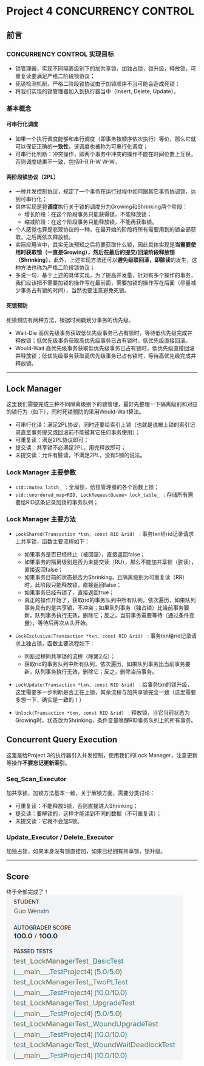 # Project 4 CONCURRENCY CONTROL
## 前言
### CONCURRENCY CONTROL 实现目标
* 锁管理器，实现不同隔离级别下的加共享锁，加独占锁，锁升级，释放锁，可重复读要满足严格二阶段锁协议；
* 死锁检测机制，严格二阶段锁协议由于加锁顺序不当可能会造成死锁；
* 将我们实现的锁管理器加入到执行器当中（Insert, Delete, Update）。

### 基本概念
#### 可串行化调度
* 如果一个执行调度能够和串行调度（即事务按顺序依次执行）等价，那么它就可以保证正确的**一致性**，该调度也被称为可串行化调度；
* 可串行化判断：冲突操作，即两个事务中冲突的操作不能在时间位置上互换，否则调度结果不一致，包括R-R R-W W-W。

#### 两阶段锁协议（2PL）
* 一种并发控制协议，规定了一个事务在运行过程中如何跟其它事务协调锁，达到可串行化；
* 具体实现是将**调度**执行关于锁的调度分为Growing和Shrinking两个阶段：
	* 增长阶段：在这个阶段事务只能获得锁，不能释放锁；
	* 缩减阶段：在这个阶段事务只能释放锁，不能再获取锁。
* 个人感觉也算是悲观协议的一种，在最开始的阶段将所有需要用到的锁全部获取，之后再依次释放锁。
* 实际应用当中，其实无法预知之后将要获取什么锁，因此具体实现是**当需要使用时获取锁（一直是Growing），然后在最后的提交/回滚阶段释放锁（Shrinking）**，此外，上述实现方法还可以**避免级联回滚，即脏读**的发生，这种方法也称为严格二阶段锁协议；
* 多说一句，基于上述的具体实现，为了提高并发量，针对有多个操作的事务，我们应该把不需要加锁的操作写在最前面，需要加锁的操作写在后面（尽量减少事务占有锁的时间），当然也要注意避免死锁。

#### 死锁预防
死锁预防有两种方法，根据时间戳划分事务的优先级，
* Wait-Die 高优先级事务获取低优先级事务已占有锁时，等待低优先级完成并释放锁；低优先级事务获取高优先级事务已占有锁时，低优先级直接回滚。
* Would-Wait 高优先级事务获取低优先级事务已占有锁时，低优先级直接回滚并释放锁；低优先级事务获取高优先级事务已占有锁时，等待高优先级完成并释放锁。

---
## Lock Manager
这里我们需要完成三种不同隔离级别下的锁管理，最好先整理一下隔离级别和对应的锁行为（如下），同时死锁预防的采用Would-Wait算法。
* 可串行化读：满足2PL协议，同时还要给索引上锁（也就是说被上锁的索引记录直至事务提交或回滚前不能被其它任何事务使用）；
* 可重复读：满足2PL协议即可；
* 提交读：共享锁不必满足2PL，用完释放即可；
* 未提交读：允许有脏读，不满足2PL，没有S锁的说法。

### Lock Manager 主要参数
* ```std::mutex latch_ ``` : 全局锁，给锁管理器的各个函数上锁；
* ```std::unordered_map<RID, LockRequestQueue> lock_table_ ``` : 存储所有需要给RID这条记录加锁的事务队列；

### Lock Manager 主要方法
* ```LockShared(Transaction *txn, const RID &rid) ``` : 事务txn给rid记录请求上共享锁，函数主要流程如下：
	* 如果事务是否已经终止（被回滚），直接返回false；
	* 如果事务的隔离级别是否为未提交读（RU），那么不能加共享锁（脏读），直接返回false；
	* 如果事务目前的状态是否为Shrinking，且隔离级别为可重复读（RR）时，此阶段只能释放锁，直接返回false；
	* 如果事务已经有锁了，直接返回true；
	* 真正的操作开始了，获取rid的事务队列中所有队列，依次遍历，如果队列事务具有的是共享锁，不冲突；如果队列事务（独占锁）比当前事务要新，队列事务执行无效，删除它；反之，当前事务需要等待（通过条件变量），等待后再次从头开始。
* ```LockExclusive(Transaction *txn, const RID &rid) ``` : 事务txn给rid记录请求上独占锁，函数主要流程如下：
	* 判断过程同共享锁的流程（除第2点）；
	* 获取rid的事务队列中所有队列，依次遍历，如果队列事务比当前事务要新，队列事务执行无效，删除它；反之，删除当前事务。
* ```LockUpdate(Transaction *txn, const RID &rid) ``` : 给事务txn的锁升级，这里需要多一步判断是否正在上锁，其余流程与加共享锁完全一致（这里需要多想一下，确实是一致的！）

* ```Unlock(Transaction *txn, const RID &rid) ``` : 释放锁，当它当前状态为Growing时，状态改为Shrinking，条件变量唤醒RID事务队列上的所有事务。

## Concurrent Query Execution
这里是给Project 3的执行器引入并发控制，使用我们的Lock Manager，注意更新等操作**不要忘记更新索引**。

### Seq_Scan_Executor
加共享锁，加锁方法基本一致，关于解锁方面，需要分类讨论：
* 可重复读：不能释放S锁，否则直接进入Shrinking；
* 提交读：要解锁的，这样才能读到不同的数据（不可重复读）；
* 未提交读：它就不会加S锁。

### Update_Executor / Delete_Executor
加独占锁，如果本身没有锁直接加，如果已经拥有共享锁，锁升级。

---
## Score
终于全部完成了！  
![project 4 score.png](./project_4_score.png)
